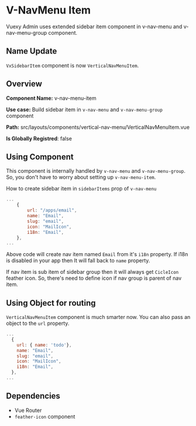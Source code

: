 
# V-NavMenu Item

<box header>
	
Vuexy Admin uses extended sidebar item component in v-nav-menu and v-nav-menu-group component.

</box>

<box>

## Name Update

`VxSidebarItem` component is now `VerticalNavMenuItem`.

</box>

<box>
	
## Overview

**Component Name:** v-nav-menu-item
  
**Use case:** Build sidebar item in `v-nav-menu` and `v-nav-menu-group` component

**Path:** src/layouts/components/vertical-nav-menu/VerticalNavMenuItem.vue

**Is Globally Registred**: false

</box>


<box>
	
## Using Component

This component is internally handled by `v-nav-menu` and `v-nav-menu-group`. So, you don't have to worry about setting up `v-nav-menu-item`.

How to create sidebar item in `sidebarItems` prop of `v-nav-menu`

```js
...
	{
		url: "/apps/email",
		name: "Email",
		slug: "email",
		icon: "MailIcon",
		i18n: "Email",
	},
...
```

Above code will create nav item named `Email` from it's `i18n` property. If i18n is disabled in your app then It will fall back to `name` property.

If nav item is sub item of sidebar group then it will always get `CicleIcon` feather icon. So, there's need to define icon if nav group is parent of nav item.

</box>

<box>
  
## Using Object for routing

`VerticalNavMenuItem` component is much smarter now. You can also pass an object to the `url` property.

```js
...
  {
    url: { name: 'todo'},
    name: "Email",
    slug: "email",
    icon: "MailIcon",
    i18n: "Email",
  },
...
```

</box>


<box>
	
## Dependencies

* Vue Router
* `feather-icon` component

</box>
